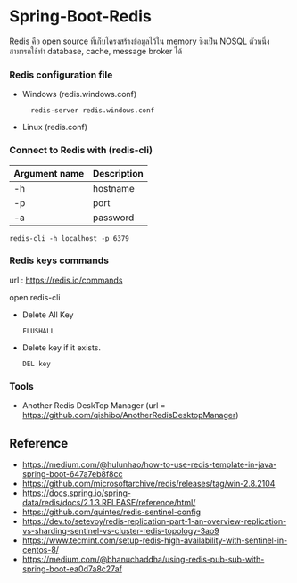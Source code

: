 # Spring-Boot-Redis
 
 Redis คือ open source ที่เก็บโครงสร้างข้อมูลไว้ใน memory ซึ่งเป็น NOSQL ตัวหนึ่ง สามารถใช้ทำ database, cache, message broker ได้
 
### Redis configuration file

- Windows (redis.windows.conf)
 
		redis-server redis.windows.conf

- Linux (redis.conf)


### Connect to Redis with (redis-cli)

 | Argument name | Description |
 | ------------- |-------------|
 | -h  | hostname |
 | -p  | port |
 | -a  | password |



	redis-cli -h localhost -p 6379 

      
### Redis keys commands

url : https://redis.io/commands

open redis-cli

 - Delete All Key
                  
       FLUSHALL

-  Delete key if it exists.

       DEL key

### Tools
- Another Redis DeskTop Manager (url = https://github.com/qishibo/AnotherRedisDesktopManager)

## Reference

- https://medium.com/@hulunhao/how-to-use-redis-template-in-java-spring-boot-647a7eb8f8cc
- https://github.com/microsoftarchive/redis/releases/tag/win-2.8.2104
- https://docs.spring.io/spring-data/redis/docs/2.1.3.RELEASE/reference/html/
- https://github.com/quintes/redis-sentinel-config
- https://dev.to/setevoy/redis-replication-part-1-an-overview-replication-vs-sharding-sentinel-vs-cluster-redis-topology-3ao9
- https://www.tecmint.com/setup-redis-high-availability-with-sentinel-in-centos-8/
- https://medium.com/@bhanuchaddha/using-redis-pub-sub-with-spring-boot-ea0d7a8c27af